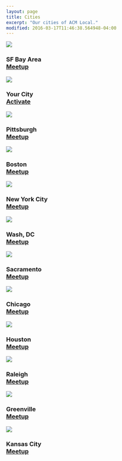 ```yaml
---
layout: page
title: Cities
excerpt: "Our cities of ACM Local."
modified: 2016-03-17T11:46:38.564948-04:00
---
```


<!-- <div class="meetup_img">
<img src="/images/cities-la.jpg" />
<h3>
<span>Los Angeles</span>
<br />
<a markdown="0" href="http://www.meetup.com/ACM-LA/" class="btn">Meetup</a>
</h3>
</div> -->
<section>
<div class="meetup_img2">
<img src="/images/cities-sfbayarea.jpg" />
<h3>
  <span>SF Bay Area</span>
    <br />
    <a markdown="0" href="https://www.meetup.com/SF-Bay-ACM/" class="btn">Meetup</a>
</h3>
</div>
<div class="meetup_img">
<img src="/images/cities-tmp.jpg" />
<h3>
  <span>Your City</span>
    <br />
    <a markdown="0" href="mailto:local@acm.org" class="btn">Activate</a>
</h3>
</div>
</section>
<section>
<div class="meetup_img">
<img src="/images/cities-pittsburgh.jpg" />
<h3>
  <span>Pittsburgh</span>
    <br />
    <a markdown="0" href="http://www.meetup.com/ACM-Pittsburgh/" class="btn">Meetup</a>
</h3>
</div>
<div class="meetup_img">
<img src="/images/cities-boston.jpg" />
<h3>
  <span>Boston</span>
    <br />
    <a markdown="0" href="http://www.meetup.com/ACM-Boston/" class="btn">Meetup</a>
</h3>
</div>
<div class="meetup_img">
<img src="/images/cities-nyc.jpg" />
<h3>
  <span>New York City</span>
  <br />
  <a markdown="0" href="http://www.meetup.com/ACM-NY" class="btn">Meetup</a>
</h3>
</div>
</section>
<section>
<div class="meetup_img">
<img src="/images/cities-dc.jpg" />
<h3>
  <span>Wash, DC</span>
  <br />
  <a markdown="0" href="http://www.meetup.com/ACM-DC" class="btn">Meetup</a>
</h3>
</div>
<div class="meetup_img">
<img src="/images/cities-sacramento.jpg" />
<h3>
<span>Sacramento</span>
<br />
<a markdown="0" href="http://www.meetup.com/ACM-Sacramento/" class="btn">Meetup</a>
</h3>
</div>
<div class="meetup_img">
<img src="/images/cities-chicago.jpg" />
<h3>
<span>Chicago</span>
<br />
<a markdown="0" href="http://www.meetup.com/ACM-Chicago/" class="btn">Meetup</a>
</h3>
</div>
</section>
<section>
<div class="meetup_img">
<img src="/images/cities-houston.jpg" />
<h3>
<span>Houston</span>
<br />
<a markdown="0" href="http://www.meetup.com/ACM-Houston/" class="btn">Meetup</a>
</h3>
</div>
<div class="meetup_img">
<img src="/images/cities-raleigh.jpg" />
<h3>
<span>Raleigh</span>
<br />
<a markdown="0" href="http://www.meetup.com/ACM-Raleigh/" class="btn">Meetup</a>
</h3>
</div>
<div class="meetup_img">
<img src="/images/cities-greenville.jpg" />
<h3>
<span>Greenville</span>
<br />
<a markdown="0" href="http://www.meetup.com/ACM-Greenville/" class="btn">Meetup</a>
</h3>
</div>
</section>
<section>
<div class="meetup_img">
<img src="/images/cities-kansascity.jpg" />
<h3>
<span>Kansas City</span>
<br />
<a markdown="0" href="http://www.meetup.com/acm-kansas-city/" class="btn">Meetup</a>
</h3>
</div>
</section>
